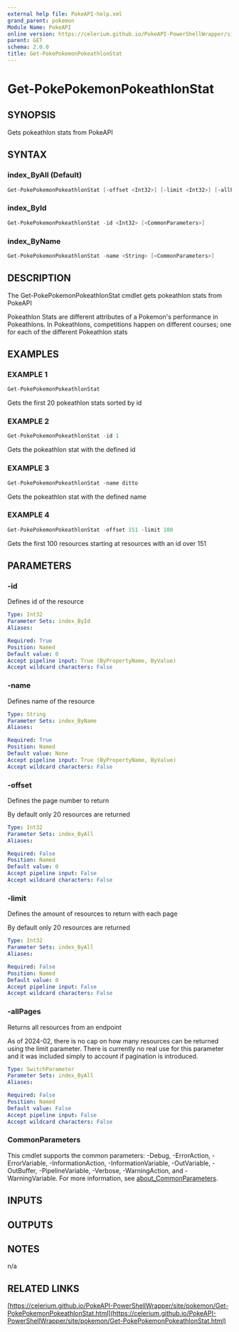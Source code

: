 ```yaml
---
external help file: PokeAPI-help.xml
grand_parent: pokemon
Module Name: PokeAPI
online version: https://celerium.github.io/PokeAPI-PowerShellWrapper/site/pokemon/Get-PokePokemonPokeathlonStat.html
parent: GET
schema: 2.0.0
title: Get-PokePokemonPokeathlonStat
---
```


# Get-PokePokemonPokeathlonStat

## SYNOPSIS
Gets pokeathlon stats from PokeAPI

## SYNTAX

### index_ByAll (Default)
```powershell
Get-PokePokemonPokeathlonStat [-offset <Int32>] [-limit <Int32>] [-allPages] [<CommonParameters>]
```

### index_ById
```powershell
Get-PokePokemonPokeathlonStat -id <Int32> [<CommonParameters>]
```

### index_ByName
```powershell
Get-PokePokemonPokeathlonStat -name <String> [<CommonParameters>]
```

## DESCRIPTION
The Get-PokePokemonPokeathlonStat cmdlet gets pokeathlon stats from PokeAPI

Pokeathlon Stats are different attributes of a Pokemon's performance in Pokeathlons.
In Pokeathlons, competitions happen on different courses; one for each
of the different Pokeathlon stats

## EXAMPLES

### EXAMPLE 1
```powershell
Get-PokePokemonPokeathlonStat
```

Gets the first 20 pokeathlon stats sorted by id

### EXAMPLE 2
```powershell
Get-PokePokemonPokeathlonStat -id 1
```

Gets the pokeathlon stat with the defined id

### EXAMPLE 3
```powershell
Get-PokePokemonPokeathlonStat -name ditto
```

Gets the pokeathlon stat with the defined name

### EXAMPLE 4
```powershell
Get-PokePokemonPokeathlonStat -offset 151 -limit 100
```

Gets the first 100 resources starting at resources with
an id over 151

## PARAMETERS

### -id
Defines id of the resource

```yaml
Type: Int32
Parameter Sets: index_ById
Aliases:

Required: True
Position: Named
Default value: 0
Accept pipeline input: True (ByPropertyName, ByValue)
Accept wildcard characters: False
```

### -name
Defines name of the resource

```yaml
Type: String
Parameter Sets: index_ByName
Aliases:

Required: True
Position: Named
Default value: None
Accept pipeline input: True (ByPropertyName, ByValue)
Accept wildcard characters: False
```

### -offset
Defines the page number to return

By default only 20 resources are returned

```yaml
Type: Int32
Parameter Sets: index_ByAll
Aliases:

Required: False
Position: Named
Default value: 0
Accept pipeline input: False
Accept wildcard characters: False
```

### -limit
Defines the amount of resources to return with each page

By default only 20 resources are returned

```yaml
Type: Int32
Parameter Sets: index_ByAll
Aliases:

Required: False
Position: Named
Default value: 0
Accept pipeline input: False
Accept wildcard characters: False
```

### -allPages
Returns all resources from an endpoint

As of 2024-02, there is no cap on how many resources can be
returned using the limit parameter.
There is currently no real
use for this parameter and it was included simply to account if
pagination is introduced.

```yaml
Type: SwitchParameter
Parameter Sets: index_ByAll
Aliases:

Required: False
Position: Named
Default value: False
Accept pipeline input: False
Accept wildcard characters: False
```

### CommonParameters
This cmdlet supports the common parameters: -Debug, -ErrorAction, -ErrorVariable, -InformationAction, -InformationVariable, -OutVariable, -OutBuffer, -PipelineVariable, -Verbose, -WarningAction, and -WarningVariable. For more information, see [about_CommonParameters](http://go.microsoft.com/fwlink/?LinkID=113216).

## INPUTS

## OUTPUTS

## NOTES
n/a

## RELATED LINKS

[https://celerium.github.io/PokeAPI-PowerShellWrapper/site/pokemon/Get-PokePokemonPokeathlonStat.html](https://celerium.github.io/PokeAPI-PowerShellWrapper/site/pokemon/Get-PokePokemonPokeathlonStat.html)

